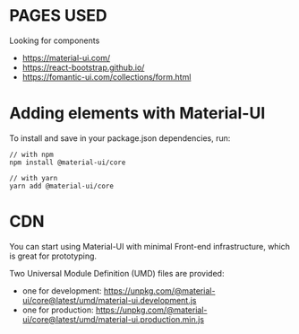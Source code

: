 # PAGES USED
Looking for components
- https://material-ui.com/
- https://react-bootstrap.github.io/
- https://fomantic-ui.com/collections/form.html

# Adding elements with Material-UI
To install and save in your package.json dependencies, run:
```
// with npm
npm install @material-ui/core

// with yarn
yarn add @material-ui/core
```

# CDN
You can start using Material-UI with minimal Front-end infrastructure, which is great for prototyping.

Two Universal Module Definition (UMD) files are provided:

- one for development: https://unpkg.com/@material-ui/core@latest/umd/material-ui.development.js
- one for production: https://unpkg.com/@material-ui/core@latest/umd/material-ui.production.min.js